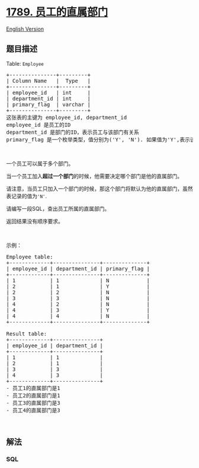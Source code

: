 # [1789. 员工的直属部门](https://leetcode-cn.com/problems/primary-department-for-each-employee)

[English Version](/solution/1700-1799/1789.Primary%20Department%20for%20Each%20Employee/README_EN.md)

## 题目描述

<!-- 这里写题目描述 -->

<p>Table: <code>Employee</code></p>

<pre>+---------------+---------+
| Column Name   |  Type   |
+---------------+---------+
| employee_id   | int     |
| department_id | int     |
| primary_flag  | varchar |
+---------------+---------+
这张表的主键为 employee_id, department_id
employee_id 是员工的ID
department_id 是部门的ID，表示员工与该部门有关系
primary_flag 是一个枚举类型，值分别为('Y', 'N'). 如果值为'Y',表示该部门是员工的直属部门。 如果值是'N',则否
</pre>

<p> </p>

<p>一个员工可以属于多个部门。</p>

<p>当一个员工加入<strong>超过一个部门</strong>的时候，他需要决定哪个部门是他的直属部门。</p>

<p>请注意，当员工只加入一个部门的时候，那这个部门将默认为他的直属部门，虽然表记录的值为<code>'N'</code>.</p>

<p>请编写一段SQL，查出员工所属的直属部门。</p>

<p>返回结果没有顺序要求。</p>

<p> </p>

<p>示例：</p>

<pre>Employee table:
+-------------+---------------+--------------+
| employee_id | department_id | primary_flag |
+-------------+---------------+--------------+
| 1           | 1             | N            |
| 2           | 1             | Y            |
| 2           | 2             | N            |
| 3           | 3             | N            |
| 4           | 2             | N            |
| 4           | 3             | Y            |
| 4           | 4             | N            |
+-------------+---------------+--------------+

Result table:
+-------------+---------------+
| employee_id | department_id |
+-------------+---------------+
| 1           | 1             |
| 2           | 1             |
| 3           | 3             |
| 4           | 3             |
+-------------+---------------+
- 员工1的直属部门是1
- 员工2的直属部门是1
- 员工3的直属部门是3
- 员工4的直属部门是3</pre>

<p> </p>


## 解法

<!-- 这里可写通用的实现逻辑 -->

<!-- tabs:start -->

### **SQL**

<!-- 这里可写当前语言的特殊实现逻辑 -->

```sql

```

<!-- tabs:end -->
